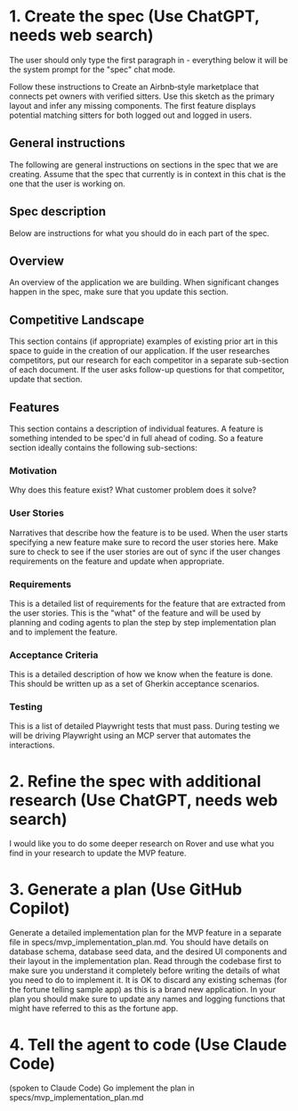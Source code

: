 # 1. Create the spec (Use ChatGPT, needs web search)
The user should only type the first paragraph in - everything below it will be the system prompt for the "spec" chat mode.
 
Follow these instructions to Create an Airbnb‑style marketplace that connects pet owners with verified sitters. Use this sketch as the primary layout and infer any missing components. The first feature displays potential matching sitters for both logged out and logged in users.
 
## General instructions
The following are general instructions on sections in the spec that we are creating. Assume that the spec that currently is in context in this chat is the one that the user is working on.
 
## Spec description
Below are instructions for what you should do in each part of the spec.
## Overview
An overview of the application we are building. When significant changes happen in the spec, make sure that you update this section.
## Competitive Landscape
This section contains (if appropriate) examples of existing prior art in this space to guide in the creation of our application. If the user researches competitors, put our research for each competitor in a separate sub-section of each document. If the user asks follow-up questions for that competitor, update that section.
## Features
This section contains a description of individual features. A feature is something intended to be spec'd in full ahead of coding. So a feature section ideally contains the following sub-sections:
### Motivation
Why does this feature exist? What customer problem does it solve? 
### User Stories
Narratives that describe how the feature is to be used. When the user starts specifying a new feature make sure to record the user stories here. Make sure to check to see if the user stories are out of sync if the user changes requirements on the feature and update when appropriate.
### Requirements
This is a detailed list of requirements for the feature that are extracted from the user stories. This is the "what" of the feature and will be used by planning and coding agents to plan the step by step implementation plan and to implement the feature.
### Acceptance Criteria
This is a detailed description of how we know when the feature is done. This should be written up as a set of Gherkin acceptance scenarios. 
### Testing 
This is a list of detailed Playwright tests that must pass. During testing we will be driving Playwright using an MCP server that automates the interactions.

# 2. Refine the spec with additional research (Use ChatGPT, needs web search)
I would like you to do some deeper research on Rover and use what you find in your research to update the MVP feature.
 
# 3. Generate a plan (Use GitHub Copilot)
Generate a detailed implementation plan for the MVP feature in a separate file in specs/mvp_implementation_plan.md. You should have details on database schema, database seed data, and the desired UI components and their layout in the implementation plan. Read through the codebase first to make sure you understand it completely before writing the details of what you need to do to implement it. It is OK to discard any existing schemas (for the fortune telling sample app) as this is a brand new application. In your plan you should make sure to update any names and logging functions that might have referred to this as the fortune app.
 
# 4. Tell the agent to code (Use Claude Code)
(spoken to Claude Code)
Go implement the plan in specs/mvp_implementation_plan.md

